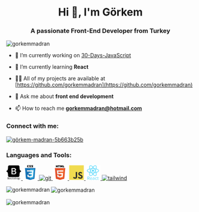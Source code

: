 <h1 align="center">Hi 👋, I'm Görkem</h1>
<h3 align="center">A passionate Front-End Developer from Turkey</h3>

<p align="left"> <img src="https://komarev.com/ghpvc/?username=gorkemmadran&label=Profile%20views&color=0e75b6&style=flat" alt="gorkemmadran" /> </p>

- 🔭 I’m currently working on [30-Days-JavaScript](https://github.com/gorkemmadran/30DaysJSChallange)

- 🌱 I’m currently learning **React**

- 👨‍💻 All of my projects are available at [https://github.com/gorkemmadran](https://github.com/gorkemmadran)

- 💬 Ask me about **front end development**

- 📫 How to reach me **gorkemmadran@hotmail.com**

<h3 align="left">Connect with me:</h3>
<p align="left">
<a href="https://linkedin.com/in/görkem-madran-5b663b25b" target="blank"><img align="center" src="https://raw.githubusercontent.com/rahuldkjain/github-profile-readme-generator/master/src/images/icons/Social/linked-in-alt.svg" alt="görkem-madran-5b663b25b" height="30" width="40" /></a>
</p>

<h3 align="left">Languages and Tools:</h3>
<p align="left"> <a href="https://getbootstrap.com" target="_blank" rel="noreferrer"> <img src="https://raw.githubusercontent.com/devicons/devicon/master/icons/bootstrap/bootstrap-plain-wordmark.svg" alt="bootstrap" width="40" height="40"/> </a> <a href="https://www.w3schools.com/css/" target="_blank" rel="noreferrer"> <img src="https://raw.githubusercontent.com/devicons/devicon/master/icons/css3/css3-original-wordmark.svg" alt="css3" width="40" height="40"/> </a> <a href="https://git-scm.com/" target="_blank" rel="noreferrer"> <img src="https://www.vectorlogo.zone/logos/git-scm/git-scm-icon.svg" alt="git" width="40" height="40"/> </a> <a href="https://www.w3.org/html/" target="_blank" rel="noreferrer"> <img src="https://raw.githubusercontent.com/devicons/devicon/master/icons/html5/html5-original-wordmark.svg" alt="html5" width="40" height="40"/> </a> <a href="https://developer.mozilla.org/en-US/docs/Web/JavaScript" target="_blank" rel="noreferrer"> <img src="https://raw.githubusercontent.com/devicons/devicon/master/icons/javascript/javascript-original.svg" alt="javascript" width="40" height="40"/> </a> <a href="https://reactjs.org/" target="_blank" rel="noreferrer"> <img src="https://raw.githubusercontent.com/devicons/devicon/master/icons/react/react-original-wordmark.svg" alt="react" width="40" height="40"/> </a> <a href="https://tailwindcss.com/" target="_blank" rel="noreferrer"> <img src="https://www.vectorlogo.zone/logos/tailwindcss/tailwindcss-icon.svg" alt="tailwind" width="40" height="40"/> </a> </p>

<p><img align="left" src="https://github-readme-stats.vercel.app/api/top-langs?username=gorkemmadran&show_icons=true&locale=en&layout=compact" alt="gorkemmadran" /></p>

<p>&nbsp;<img align="center" src="https://github-readme-stats.vercel.app/api?username=gorkemmadran&show_icons=true&locale=en" alt="gorkemmadran" /></p>

<p><img align="center" src="https://github-readme-streak-stats.herokuapp.com/?user=gorkemmadran&" alt="gorkemmadran" /></p>
